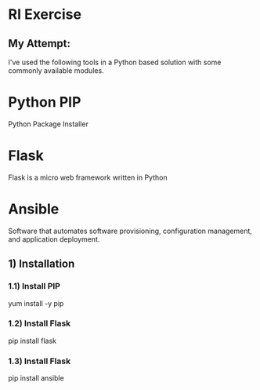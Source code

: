 # RI Exercise

## My Attempt:
I've used the following tools in a Python based solution with some commonly available modules.

# Python PIP
Python Package Installer

# Flask
Flask is a micro web framework written in Python 

# Ansible
Software that automates software provisioning, configuration management, and application deployment.

## 1) Installation
   ### 1.1) Install PIP 
   
   yum install -y pip
   
   ### 1.2) Install Flask
   
   pip install flask
   
   ### 1.3) Install Flask
   
   pip install ansible




